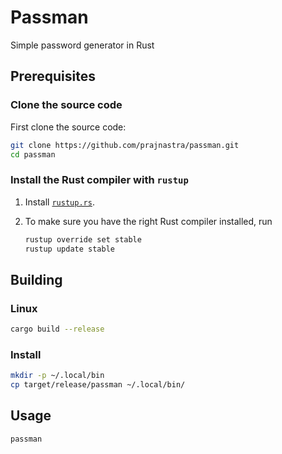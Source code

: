 # Passman
Simple password generator in Rust


## Prerequisites

### Clone the source code

First clone the source code:

```sh
git clone https://github.com/prajnastra/passman.git
cd passman
```

### Install the Rust compiler with `rustup`

1. Install [`rustup.rs`](https://rustup.rs/).

3. To make sure you have the right Rust compiler installed, run

   ```sh
   rustup override set stable
   rustup update stable
   ```

## Building

### Linux 

```sh
cargo build --release
```

### Install
```sh
mkdir -p ~/.local/bin
cp target/release/passman ~/.local/bin/
```

## Usage
```bash
passman
```
